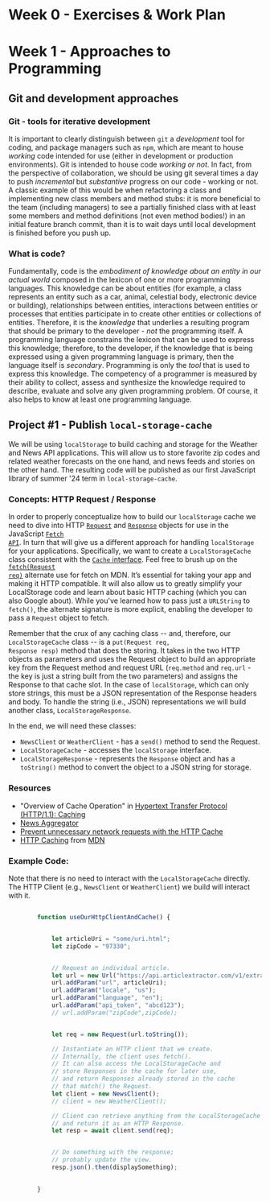 


# Week 0 - Exercises & Work Plan



# Week 1 - Approaches to Programming

## Git and development approaches
### Git - tools for iterative development
It is important to clearly distinguish between <code>git</code> a _development_ tool for coding, and package managers such as <code>npm</code>, which are meant to house _working_ code intended for use (either in development or production environments).  Git is intended to house code _working or not_.  In fact, from the perspective of collaboration, we should be using git several times a day to push _incremental_ but _substantive_ progress on our code - working or not.  A classic example of this would be when refactoring a class and implementing new class members and method stubs: it is more beneficial to the team (including managers) to see a partially finished class with at least some members and method definitions (not even method bodies!) in an initial feature branch commit, than it is to wait days until local development is finished before you push up.

### What is code?
Fundamentally, code is the _embodiment of knowledge about an entity in our actual world_ composed in the lexicon of one or more programming languages.  This knowledge can be about entities (for example, a class represents an entity such as a car, animal, celestial body, electronic device or building), relationships between entities, interactions between entities or processes that entities participate in to create other entities or collections of entities.  Therefore, it is the _knowledge_ that underlies a resulting program that should be primary to the developer - _not_ the programming itself.  A programming language constrains the lexicon that can be used to express this knowledge; therefore, to the developer, if the knowledge that is being expressed using a given programming language is primary, then the language itself is _secondary_.  Programming is only the _tool_ that is used to express this knowledge.  The competency of a programmer is measured by their ability to collect, assess and synthesize the knowledge required to describe, evaluate and solve any given programming problem.  Of course, it also helps to know at least one programming language.


## Project #1 - Publish <code>local-storage-cache</code>
We will be using <code>localStorage</code> to build caching and storage for the Weather and News API applications.  This will allow us to store favorite zip codes and related weather forecasts on the one hand, and news feeds and stories on the other hand.  The resulting code will be published as our first JavaScript library of summer '24 term in <code>local-storage-cache</code>.

### Concepts: HTTP Request / Response
In order to properly conceptualize how to build our <code>localStorage</code> cache we need to dive into HTTP [<code>Request</code>](https://developer.mozilla.org/en-US/docs/Web/API/Request) and [<code>Response</code>](https://developer.mozilla.org/en-US/docs/Web/API/Response) objects for use in the JavaScript [<code>Fetch API</code>](https://developer.mozilla.org/en-US/docs/Web/API/fetch).  In turn that will give us a different approach for handling <code>localStorage</code> for your applications.  Specifically, we want to create a <code>LocalStorageCache</code> class consistent with the [<code>Cache</code> interface](https://developer.mozilla.org/en-US/docs/Web/API/Cache).   Feel free to brush up on the [<code>fetch(Request req)</code>](https://developer.mozilla.org/en-US/docs/Web/API/fetch#resource) alternate use for fetch on MDN.  It’s essential for taking your app and making it HTTP compatible.  It will also allow us to greatly simplify your LocalStorage code and learn about basic HTTP caching (which you can also Google about). While you've learned how to pass just a <code>URLString</code> to <code>fetch()</code>, the alternate signature is more explicit, enabling the developer to pass a <code>Request</code> object to fetch.

Remember that the crux of any caching class -- and, therefore, our <code>LocalStorageCache</code> class -- is a <code>put(Request req, Response resp)</code> method that does the storing.  It takes in the two HTTP objects as parameters and uses the Request object to build an appropriate key from the Request method and request URL (<code>req.method</code> and <code>req.url</code> - the key is just a string built from the two parameters) and assigns the Response to that cache slot.  In the case of <code>localStorage</code>, which can only store strings, this must be a JSON representation of the Response headers and body.  To handle the string (i.e., JSON) representations we will build another class, <code>LocalStorageResponse</code>.

In the end, we will need these classes:
* <code>NewsClient</code> or <code>WeatherClient</code> - has a <code>send()</code> method to send the Request.
* <code>LocalStorageCache</code> - accesses the <code>localStorage</code> interface.
* <code>LocalStorageResponse</code> - represents the <code>Response</code> object and has a <code>toString()</code> method to convert the object to a JSON string for storage.

### Resources
* "Overview of Cache Operation" in [Hypertext Transfer Protocol (HTTP/1.1): Caching](https://www.rfc-editor.org/rfc/rfc7234#section-2)
* [News Aggregator](https://github.com/SullivanKE/JS233-TermProject-News/blob/Internship/src/js/News_v2.js)
* [Prevent unnecessary network requests with the HTTP Cache](https://web.dev/articles/http-cache)
* [HTTP Caching](https://developer.mozilla.org/en-US/docs/Web/HTTP/Caching) from [MDN](https://developer.mozilla.org/en-US/)


### Example Code:
Note that there is no need to interact with the <code>LocalStorageCache</code> directly.  The HTTP Client (e.g., <code>NewsClient</code> or <code>WeatherClient</code>) we build will interact with it.
```javascript

        function useOurHttpClientAndCache() {


            let articleUri = "some/uri.html";
            let zipCode = "97330";


            // Request an individual article.
            let url = new Url("https://api.articlextractor.com/v1/extract");
            url.addParam("url", articleUri);
            url.addParam("locale", "us");
            url.addParam("language", "en");
            url.addParam("api_token", "abcd123");
            // url.addParam("zipCode",zipCode);


            let req = new Request(url.toString());

            // Instantiate an HTTP client that we create.
            // Internally, the client uses fetch().
            // It can also access the LocalStorageCache and
            // store Responses in the cache for later use,
            // and return Responses already stored in the cache
            // that match() the Request.
            let client = new NewsClient();
            // client = new WeatherClient();

            // Client can retrieve anything from the LocalStorageCache
            // and return it as an HTTP Response.
            let resp = await client.send(req);


            // Do something with the response;
            // probably update the view.
            resp.json().then(displaySomething);

            
        }
```